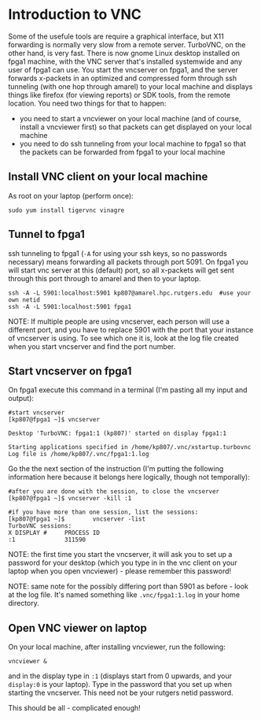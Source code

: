 # Introduction to VNC

Some of the usefule tools are require a graphical interface, but X11 forwarding is normally very slow from a remote server. TurboVNC, on the other hand, is very fast. There is now gnome Linux desktop installed on fpga1 machine, with the VNC server that's installed systemwide and any user of fpga1 can use. You start the vncserver on fpga1, and the server forwards x-packets in an optimized and compressed form through ssh tunneling (with one hop through amarel) to your local machine and displays things like firefox (for viewing reports) or SDK tools, from the remote location. You need two things for that to happen: 

- you need to start a vncviewer on your local machine (and of course, install a vncviewer first) so that packets can get displayed on your local machine
- you need to do ssh tunneling from your local machine to fpga1 so that the packets can be forwarded from fpga1 to your local machine

## Install VNC client on your local machine

As root on your laptop (perform once):
```
sudo yum install tigervnc vinagre
```

## Tunnel to fpga1

ssh tunneling to fpga1 (`-A` for using your ssh keys, so no passwords necessary) means forwarding all packets through port 5091. On fpga1 you will start vnc server at this (default) port, so all x-packets will get sent through this port through to amarel and then to your laptop.

```
ssh -A -L 5901:localhost:5901 kp807@amarel.hpc.rutgers.edu  #use your own netid
ssh -A -L 5901:localhost:5901 fpga1
```

NOTE: If multiple people are using vncserver, each person will use a different port, and you have to replace 5901 with the port that your instance of vncserver is using. To see which one it is, look at the log file created when you start vncserver and find the port number.

## Start vncserver on fpga1

On fpga1 execute this command in a terminal (I'm pasting all my input and output):

```
#start vncserver
[kp807@fpga1 ~]$ vncserver

Desktop 'TurboVNC: fpga1:1 (kp807)' started on display fpga1:1

Starting applications specified in /home/kp807/.vnc/xstartup.turbovnc
Log file is /home/kp807/.vnc/fpga1:1.log
```

Go the the next section of the instruction (I'm putting the following information here because it belongs here logically, though not temporally): 

```
#after you are done with the session, to close the vncserver
[kp807@fpga1 ~]$ vncserver -kill :1

#if you have more than one session, list the sessions:
[kp807@fpga1 ~]$        vncserver -list
TurboVNC sessions:
X DISPLAY #     PROCESS ID
:1              311590
```

NOTE: the first time you start the vncserver, it will ask you to set up a password for your desktop (which you type in in the vnc client on your laptop when you open vncviewer) - please remember this password!

NOTE: same note for the possibly differing port than 5901 as before - look at the log file. It's named something like `.vnc/fpga1:1.log` in your home directory.

## Open VNC viewer on laptop

On your local machine, after installing vncviewer, run the following:
```
vncviewer &
```
and in the display type in `:1` (displays start from 0 upwards, and your `display:0` is your laptop). Type in the password that you set up when starting the vncserver. This need not be your rutgers netid password. 

This should be all - complicated enough!
